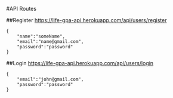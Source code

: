#API Routes

##Register
https://life-gpa-api.herokuapp.com/api/users/register
```
{
	"name":"someName",
	"email":"name@gmail.com",
	"password":"password"
}
```

##Login
https://life-gpa-api.herokuapp.com/api/users/login

```
{
	"email":"john@gmail.com",
	"password":"password"
}
```